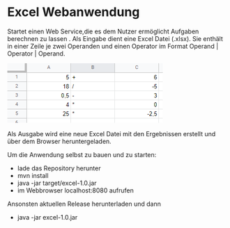 # Excel Webanwendung
Startet einen Web Service,die es dem Nutzer ermöglicht Aufgaben berechnen zu lassen . Als Eingabe dient eine Excel Datei (.xlsx). Sie enthält in einer Zeile je zwei Operanden und einen Operator im Format Operand | Operator | Operand.  



![](example.PNG)

Als Ausgabe wird eine neue Excel Datei mit den Ergebnissen erstellt und über dem Browser heruntergeladen.

Um die Anwendung selbst zu bauen und zu starten: 

+ lade das Repository herunter
+ mvn install
+ java -jar target/excel-1.0.jar
+ im Webbrowser localhost:8080 aufrufen

Ansonsten aktuellen Release herunterladen und dann 

+ java -jar excel-1.0.jar 

